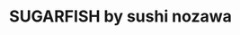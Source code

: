 ---
layout: place
title: SUGARFISH by sushi nozawa
permalink: /california/marina-del-rey/sugarfish-by-sushi-nozawa.html
stateAbbr: CA
stateName: California
cityName: Marina Del Rey
seo:
  type: restaurant
  links: null
place_id: ChIJoQYoin-6woARD9eSq3OWN8w
photos:
  - name: >-
      places/ChIJoQYoin-6woARD9eSq3OWN8w/photos/AeeoHcLsuihBQCT8jIfNO6oTF0V1qG04CveUmS1gwvjBS1HMmnPImFUtgBxSG1Bi8gMPHs9ENO4QAU41W7V662zlMvqFYEAuzC7fSDH1nTDc8fuIg5cxPdKCuH3W21P_LskCOiwDX6b2bOWpTzO2kX13CLlWVr2YMxz29oXwO28dUmxZOTOjeKkL-BFf8oybeTXoCtY8osswMBhmlYdrUDwN8FVAY6MYplJ1FD08w97-WkamCz5TUmp570DFw-tJ042TfD2-54f9LxHr22XYzj7qCFoboS_cK_GhDoLq3NVPCV48XA
    widthPx: 4800
    heightPx: 3200
    authorAttributions:
      - displayName: SUGARFISH by sushi nozawa
        uri: https://maps.google.com/maps/contrib/114542507033469688158
        photoUri: >-
          https://lh3.googleusercontent.com/a-/ALV-UjUabB3N-GplFVfZNFa9qZjzKa260Xj-5D8lQJb2RxT6Tj9SGCY=s100-p-k-no-mo
    flagContentUri: >-
      https://www.google.com/local/imagery/report/?cb_client=maps_api_places.places_api&image_key=!1e10!2sAF1QipOWilUn2KBKDDr4yOus_pWYuw7855eDcZWFF3nf&hl=en-US
    googleMapsUri: >-
      https://www.google.com/maps/place//data=!3m4!1e2!3m2!1sAF1QipOWilUn2KBKDDr4yOus_pWYuw7855eDcZWFF3nf!2e10!4m2!3m1!1s0x80c2ba7f8a2806a1:0xcc379673ab92d70f
  - name: >-
      places/ChIJoQYoin-6woARD9eSq3OWN8w/photos/AeeoHcIxF9WvmCuBddopCvA0wCIXLbzG587oLGQdeA9NFiFoFqGEzuiB4PLnYhkAop_O1p1A-TAAcLEu0tSnGpi83BBUNHmyvCaXmcST9a-FGuMdmtiO3K_mCXMNB9gjbZG17oT0U84iCePnErbe9jIWjcavRueG1IKT5oAFd6wn4rLGt_oOL39SuywptOSoP3Lb6kuvK0RV8zbPFPx-FoswANt1n2bMwCjWf7Ef_YOguJYHD8jDX67dP-zKT1IYLBbdTWeENS3ZfApXymdTzNDB6h7JC1z3LkzXrZXhTcKf0JOBNQ
    widthPx: 640
    heightPx: 428
    authorAttributions:
      - displayName: SUGARFISH by sushi nozawa
        uri: https://maps.google.com/maps/contrib/114542507033469688158
        photoUri: >-
          https://lh3.googleusercontent.com/a-/ALV-UjUabB3N-GplFVfZNFa9qZjzKa260Xj-5D8lQJb2RxT6Tj9SGCY=s100-p-k-no-mo
    flagContentUri: >-
      https://www.google.com/local/imagery/report/?cb_client=maps_api_places.places_api&image_key=!1e10!2sAF1QipM5Q88JApFAAYZ4mriiTw1PJ4PiyGwk9bbIpcAm&hl=en-US
    googleMapsUri: >-
      https://www.google.com/maps/place//data=!3m4!1e2!3m2!1sAF1QipM5Q88JApFAAYZ4mriiTw1PJ4PiyGwk9bbIpcAm!2e10!4m2!3m1!1s0x80c2ba7f8a2806a1:0xcc379673ab92d70f
  - name: >-
      places/ChIJoQYoin-6woARD9eSq3OWN8w/photos/AeeoHcKfg8Ejiygd5V-O6d1mgZPOmY6N2P5CVhB4RsQA1UJ2jw-iQeCUKVN0iMUXB0LFGxdz8nJLx8ghHL5EhcLVOThGtd6e6HZpVFiC11nMglYdjOK4xV774sPrPKJy47NAB4YcFVFsdInYeVxFy5nfrQ-14fBtxOt42EghtV4vuu2lUv-ehx7DHNkHUJhEDwbsriQ7Bpp7fSmaAB6OVYAO60ibd9-PZhkK8qj5VJrCTdYAMT5H6mdXHjngKjXDVqqefXcJ5w3Ajjdpjs4q2SssYhDTRkuj0Us8zRVot1llm7QpOQ
    widthPx: 1600
    heightPx: 1200
    authorAttributions:
      - displayName: SUGARFISH by sushi nozawa
        uri: https://maps.google.com/maps/contrib/114542507033469688158
        photoUri: >-
          https://lh3.googleusercontent.com/a-/ALV-UjUabB3N-GplFVfZNFa9qZjzKa260Xj-5D8lQJb2RxT6Tj9SGCY=s100-p-k-no-mo
    flagContentUri: >-
      https://www.google.com/local/imagery/report/?cb_client=maps_api_places.places_api&image_key=!1e10!2sAF1QipMqZuca6xU2GdoGI1MiVTYVW_lt0mwwtyYirsB_&hl=en-US
    googleMapsUri: >-
      https://www.google.com/maps/place//data=!3m4!1e2!3m2!1sAF1QipMqZuca6xU2GdoGI1MiVTYVW_lt0mwwtyYirsB_!2e10!4m2!3m1!1s0x80c2ba7f8a2806a1:0xcc379673ab92d70f
  - name: >-
      places/ChIJoQYoin-6woARD9eSq3OWN8w/photos/AeeoHcItkeCsNtT5C63wKZJAVICYUm2tJsw5FxExoRmFvHqtVEH4jJ9DUtxQzTqOa47MWz2HWzysvT8rFPt6-JHeN3AJlwu62YvTqL4w3m9GbZhnPFbYNU-DPzdKk-jHF79mFtQGh40s2kB_onrNrVyEdzRT_ZLm3et79wcI0pXXSW_CzvKnH5XLud2gkBGrtrZGg018mWt_XwzKY9u1Bj5SldHiOJS0yK9ZTVUCeE6dT_wfcK6mQRsRhkxe2erXiUnwJ7cPUQqHY6Tb-avXKaAlOLrfoA-xG4W9__nykiHKNS1ATOISHDuxTGh52GQ1CSnd0SvEfwCxBc8RcMLOLpQ0zb792luZ54XgE_YCtIlGYDPpKyq0XM1sybsgZU89AwhhVdbQ34Jx07lFsSf_7UjeUwj068a-PaFyExrA2GHOaswVqxs-jTEOMqU9MVW_2g
    widthPx: 4000
    heightPx: 3000
    authorAttributions:
      - displayName: Jacob Nye
        uri: https://maps.google.com/maps/contrib/110570366718288617584
        photoUri: >-
          https://lh3.googleusercontent.com/a-/ALV-UjVUWYtCu9nT7dFSsuph3VuG8zyjt9t4kDF4eXcjEGqrLGNcq1Ey3Q=s100-p-k-no-mo
    flagContentUri: >-
      https://www.google.com/local/imagery/report/?cb_client=maps_api_places.places_api&image_key=!1e10!2sCIABIhAA3jqztBVpF2eyJPMAB7oG&hl=en-US
    googleMapsUri: >-
      https://www.google.com/maps/place//data=!3m4!1e2!3m2!1sCIABIhAA3jqztBVpF2eyJPMAB7oG!2e10!4m2!3m1!1s0x80c2ba7f8a2806a1:0xcc379673ab92d70f
  - name: >-
      places/ChIJoQYoin-6woARD9eSq3OWN8w/photos/AeeoHcIlD6l70wqRtt0S0s2G7eXoAo9VojQy4O0dNvxh3rTmUggqwyciaDPnFtgVUDfJw5B5EOTLzDuwncfzseUphpjS1v_jX7VZHHmoo5osyVNbQ6ZJBuG1VgNdplEBRDY90rlL5PKuao60l4HZrMEEZ_bKaRi8bdRTlIErKhM9STxy5BInx_pySFlWp24l0apC70R5rZm3FhlnPHqsbDESf7Cb5UPh18kvFpAKRplpxUAmjkn_7jBdEe-j0UgQieXBBDL_WkAf4ziB2J4ti23bcoiE-ZQzkIMNKMKSC4QheXVNppIdLb-gkuU2yzJ9LuSqua4viKaKuJDQcLGeNPYWg2-fD03myzqZQ8NAOpjAXCoNK7N1Yh-ffRFJ_hLQBZNTi-Lq1CexIqpYrE78xB9O1nWfTvMhhMiWDbLPJoKepOZVfvYB
    widthPx: 3024
    heightPx: 4032
    authorAttributions:
      - displayName: Linhbergh
        uri: https://maps.google.com/maps/contrib/115090376460488425336
        photoUri: >-
          https://lh3.googleusercontent.com/a-/ALV-UjUtwYKNapZCba6WXOueLhL8C-Y0OtowtypHNuS69D35sFFy5xfWew=s100-p-k-no-mo
    flagContentUri: >-
      https://www.google.com/local/imagery/report/?cb_client=maps_api_places.places_api&image_key=!1e10!2sCIHM0ogKEICAgICPwvuHrAE&hl=en-US
    googleMapsUri: >-
      https://www.google.com/maps/place//data=!3m4!1e2!3m2!1sCIHM0ogKEICAgICPwvuHrAE!2e10!4m2!3m1!1s0x80c2ba7f8a2806a1:0xcc379673ab92d70f
  - name: >-
      places/ChIJoQYoin-6woARD9eSq3OWN8w/photos/AeeoHcIAy5HgvqCy4gbw1fL_ag81bxIbLnd7WruGBN6tU2_hJgaLoSnMOWHiwJZW3sV_QRQxuH2T5-PEoBkL3wtOUyP5UOmgIK89E9QZDktFA_PY1wNlIBl29ZZZpSSVVWfRY208E14zgolLn_FE267BSLE8_2BHHASqPJyiMxUzUYrR5HtniApjMJXnBYJmx5btEWvyOHNAApYUjxliBgPcmrBT-wnil7BHLJqg78A-3ij2g33KfYAKJOfon_XakCZlEZ_0fVAvtHTOAU5btiEDCNzS66wBbtPDMXZgQ_sDgRtrY2ENbXunwqSyZNLNFGXtNnuXE0EisI_uihtb4Tp01Po9QOvQEOtkGzHl9BrcaGjr-a3F9yVCoRZQdGKz6fesmEQCi-dkg4xqMxz-HJTNy-i2rMAC_q3XMjrM-7Ssb8FYXFg0j_JKCLlxLAxobdJI
    widthPx: 3000
    heightPx: 4000
    authorAttributions:
      - displayName: Jacob Nye
        uri: https://maps.google.com/maps/contrib/110570366718288617584
        photoUri: >-
          https://lh3.googleusercontent.com/a-/ALV-UjVUWYtCu9nT7dFSsuph3VuG8zyjt9t4kDF4eXcjEGqrLGNcq1Ey3Q=s100-p-k-no-mo
    flagContentUri: >-
      https://www.google.com/local/imagery/report/?cb_client=maps_api_places.places_api&image_key=!1e10!2sCIABIhAGbyfQazoIGme84oQADmHC&hl=en-US
    googleMapsUri: >-
      https://www.google.com/maps/place//data=!3m4!1e2!3m2!1sCIABIhAGbyfQazoIGme84oQADmHC!2e10!4m2!3m1!1s0x80c2ba7f8a2806a1:0xcc379673ab92d70f
  - name: >-
      places/ChIJoQYoin-6woARD9eSq3OWN8w/photos/AeeoHcKuEODSsUo8Prp7WBRjQTySg-Po7uhidQOQ1ahO4VERk11zpja0Bevcyu7W-pdeId2iR1MGGcw5epqMVIg6p0c9o6p4JxN8xcCr5aw6irJ8-bOakGOFKt9_WB02hr8yDnpMr7_6R2Fqa1hxF0d-NUCWvubQclEglzNB3DAzTc5avI8bEgmvfmSbhR6u8IrG6LTTnTFy_G2Ew-iLEQKSfEIL_6OwFgM1hweOz8LwqlNoEJu5tDJML1kw2vkAv5ZV6NG_xmUxBXAyHTUAPpeWDC5dbx81OYu5ANHOze0k8h2DEVHNGdawg2q8nNtFzPVIfKnLCui8qlL47DTR9ufmLglTrss5GHJXTjyB9ki1fNKn4GE9KZqfOypsdXPNWC47WiGEiDKrErlzqggt2vO0zNwzcksdLez_BOqzB8Wo2f4C1EEQ
    widthPx: 3600
    heightPx: 4800
    authorAttributions:
      - displayName: Evarist Lobo
        uri: https://maps.google.com/maps/contrib/101410748316978885051
        photoUri: >-
          https://lh3.googleusercontent.com/a-/ALV-UjWLSfoIMi_-ziUgwP9WLsCBjmXMsBl8w9dVBhDyE1OERzlAvWQu=s100-p-k-no-mo
    flagContentUri: >-
      https://www.google.com/local/imagery/report/?cb_client=maps_api_places.places_api&image_key=!1e10!2sCIHM0ogKEICAgICHgPm5vwE&hl=en-US
    googleMapsUri: >-
      https://www.google.com/maps/place//data=!3m4!1e2!3m2!1sCIHM0ogKEICAgICHgPm5vwE!2e10!4m2!3m1!1s0x80c2ba7f8a2806a1:0xcc379673ab92d70f
  - name: >-
      places/ChIJoQYoin-6woARD9eSq3OWN8w/photos/AeeoHcJMkvAtveKhKhmpem-CFfv57O2UME_Uj5T8hPezTQzpURxWJx0cQXydvTXB-VZJN47TfyYrNt8Bl2fKt5x3iXiuybQbjN1VFt7Ve_uI-7KPGoR4QOYL0SxGpYTVXV0EbJSGFTE48T0wGpQV9oWgPojxD0bJWP1xwL1Lvf5Ozz_A3aO1UxQGPGGHsJWd-fHIdJ92d1z401J0mBz63DjCXChwX_jGgIoNYVh-h2m2UoCeogxBY1LH9R5dORXuyvXLu1mAjKS6VhU3-TeiM21CNwN9zGsZfko3AGVJiWE8Z9_xgKtJcJTv_BrrlSNUoj7O1QoxsKlqdywnHqcASN_YN-tlQsZ0shdvLRBdbK854djgmXbyjq9rwT-5r_U3KEZUsLM2sfmQEfstIAtJUv1-j5qI0wqv10g9V4XN0bMnfB2gUg
    widthPx: 3600
    heightPx: 4800
    authorAttributions:
      - displayName: Evarist Lobo
        uri: https://maps.google.com/maps/contrib/101410748316978885051
        photoUri: >-
          https://lh3.googleusercontent.com/a-/ALV-UjWLSfoIMi_-ziUgwP9WLsCBjmXMsBl8w9dVBhDyE1OERzlAvWQu=s100-p-k-no-mo
    flagContentUri: >-
      https://www.google.com/local/imagery/report/?cb_client=maps_api_places.places_api&image_key=!1e10!2sCIHM0ogKEICAgICHgPm5fw&hl=en-US
    googleMapsUri: >-
      https://www.google.com/maps/place//data=!3m4!1e2!3m2!1sCIHM0ogKEICAgICHgPm5fw!2e10!4m2!3m1!1s0x80c2ba7f8a2806a1:0xcc379673ab92d70f
  - name: >-
      places/ChIJoQYoin-6woARD9eSq3OWN8w/photos/AeeoHcIYEx6EKiHftkPpfR3W7zEHImnlBdQ9Du1fMw6hbImjosmMgEmZP82ujiakFv5i816hJmnUt_TcOjmXwxdRebrFhiPJAEYwTibrLD07haAYyBG1wyu_kNg67Au2Jpu-MIlwTflInyITgbP8sV6AgT2CF0GVmj6xgKND_MCuYYkvJj3zgiRLzB0Mw25FfhtWLROZy8aBoRukt8wzNFnp-NicsTCjB3V8J0HBswH_QCIthvmHWmnU0gwI048ylJq98g6VPxmcRCfresCP35fRCu6EcDEGIp8GJbyXSxy53VGoxeqVyngYcG3mRgzmXxEGdO5qHQ7QQBoT4UR21LfsdcfvD_bEXSOUn5LC-Kgxbb-g_dfKjmvFcj628rKuEMCGWGm9CRA-97DvkoNMdnoicq3KAt-hxrN1azrrYtbtcGDa2g
    widthPx: 1321
    heightPx: 990
    authorAttributions:
      - displayName: Nattisia Ingram
        uri: https://maps.google.com/maps/contrib/101248714084319020118
        photoUri: >-
          https://lh3.googleusercontent.com/a-/ALV-UjVQbtIkHM-BO-CuFKrDmF9QIoZ4RuBvEYPDMGgmTkIjujva1N1Mew=s100-p-k-no-mo
    flagContentUri: >-
      https://www.google.com/local/imagery/report/?cb_client=maps_api_places.places_api&image_key=!1e10!2sCIHM0ogKEICAgMCgmtKzAQ&hl=en-US
    googleMapsUri: >-
      https://www.google.com/maps/place//data=!3m4!1e2!3m2!1sCIHM0ogKEICAgMCgmtKzAQ!2e10!4m2!3m1!1s0x80c2ba7f8a2806a1:0xcc379673ab92d70f
  - name: >-
      places/ChIJoQYoin-6woARD9eSq3OWN8w/photos/AeeoHcLmImtmvPMkxSaQQyCZc29c2TgSkCGwyFj-1jizYyxYJ0-T_tNmGeUieoEIo0fKOBsyw9fapbtL_R7jlN9OBs5NLpnmVsNc1sXn6MMe8CqbFWxMbQXcrfpaX2wJeGaKztjGtq5uU917XsiGgaaSGzH_qUR17iGUxrez_rqokIGqV68tL7b_uDMAJ4K-XqEkm0Q6sxtqXpTg0hmqp3GvauH82BeXrikbk9qjV1SDrDjgGFmQZh4YDu8khnoQMpFrL7cyDvuE8tC_DA8MpMTHAQFpRsc3YWooSRlEyfj2kC8_AjuJ_FBzAVeaAuvhTife0BKzVNbvqk0qp1f6CD3IA2HsWfXHki8QARbKcd5U9HmOj116YxFQzouZegDKF41lfl27t-VVkIEYm8IbfItLGERpbUEa1fH5bro60Hc6yJw
    widthPx: 3024
    heightPx: 4032
    authorAttributions:
      - displayName: Veronika Hong
        uri: https://maps.google.com/maps/contrib/100249823162889061618
        photoUri: >-
          https://lh3.googleusercontent.com/a-/ALV-UjV84FIxXRBYTPX2MZcDm8u-XEWDgXIAtDEmchjLjWS76b267REL=s100-p-k-no-mo
    flagContentUri: >-
      https://www.google.com/local/imagery/report/?cb_client=maps_api_places.places_api&image_key=!1e10!2sCIHM0ogKEICAgIDjwuaNHQ&hl=en-US
    googleMapsUri: >-
      https://www.google.com/maps/place//data=!3m4!1e2!3m2!1sCIHM0ogKEICAgIDjwuaNHQ!2e10!4m2!3m1!1s0x80c2ba7f8a2806a1:0xcc379673ab92d70f
address: 4722 Admiralty Way, Marina Del Rey, CA 90292, USA
street: 4722 Admiralty Way
city: Marina Del Rey
state: CA
zip: '90292'
country: USA
neighborhood: null
latitude: '33.978956'
longitude: '-118.438148'
accessibility_options:
  wheelchairAccessibleParking: true
  wheelchairAccessibleEntrance: true
  wheelchairAccessibleRestroom: true
  wheelchairAccessibleSeating: true
business_status: OPERATIONAL
name: SUGARFISH by sushi nozawa
google_maps_links:
  directionsUri: >-
    https://www.google.com/maps/dir//''/data=!4m7!4m6!1m1!4e2!1m2!1m1!1s0x80c2ba7f8a2806a1:0xcc379673ab92d70f!3e0
  placeUri: https://maps.google.com/?cid=14715395731000317711
  writeAReviewUri: >-
    https://www.google.com/maps/place//data=!4m3!3m2!1s0x80c2ba7f8a2806a1:0xcc379673ab92d70f!12e1
  reviewsUri: >-
    https://www.google.com/maps/place//data=!4m4!3m3!1s0x80c2ba7f8a2806a1:0xcc379673ab92d70f!9m1!1b1
  photosUri: >-
    https://www.google.com/maps/place//data=!4m3!3m2!1s0x80c2ba7f8a2806a1:0xcc379673ab92d70f!10e5
primary_type: Sushi Restaurant
opening_hours:
  regular: null
  current: null
secondary_opening_hours:
  regular:
    weekdayDescriptions: null
    type: null
  current:
    weekdayDescriptions: null
    type: null
phone: null
price_level: null
price_range: null
rating: null
rating_count: 0
website: null
description: >-
  Discover SUGARFISH in Marina Del Rey, CA$$$SUGARFISH by sushi nozawa in Marina
  Del Rey, CA, stands out as a premier spot for fresh Japanese cuisine, blending
  simplicity with exceptional flavors that appeal to sushi enthusiasts. This
  inviting restaurant offers a variety of tasting menus and a la carte
  selections, allowing diners to explore high-quality fish and creative dishes
  at their own pace. Complementing the meal are thoughtfully curated options
  like beer, wine, and sake, making it an ideal choice for those seeking
  authentic sushi experiences in a welcoming atmosphere. The venue also
  prioritizes accessibility, ensuring a comfortable visit for all guests with
  features like wheelchair-friendly entrances and seating. Whether you're
  looking for top-rated sushi spots near the coast, this location delivers a
  refined yet approachable dining vibe that captures the essence of coastal
  California.
generative_summary: >-
  Discover SUGARFISH in Marina Del Rey, CA$$$SUGARFISH by sushi nozawa in Marina
  Del Rey, CA, stands out as a premier spot for fresh Japanese cuisine, blending
  simplicity with exceptional flavors that appeal to sushi enthusiasts. This
  inviting restaurant offers a variety of tasting menus and a la carte
  selections, allowing diners to explore high-quality fish and creative dishes
  at their own pace. Complementing the meal are thoughtfully curated options
  like beer, wine, and sake, making it an ideal choice for those seeking
  authentic sushi experiences in a welcoming atmosphere. The venue also
  prioritizes accessibility, ensuring a comfortable visit for all guests with
  features like wheelchair-friendly entrances and seating. Whether you're
  looking for top-rated sushi spots near the coast, this location delivers a
  refined yet approachable dining vibe that captures the essence of coastal
  California.
generative_disclosure: Summarized by AI using the Grok-3-Mini model.
reviews: null
review_summary: >-
  Insights from Diners on SUGARFISH$$$Folks who visit SUGARFISH often rave about
  the consistently fresh and well-prepared sushi that keeps things
  straightforward and delicious without any fuss. Many appreciate how the menu
  hits the mark for both quick bites and more involved meals, with highlights on
  the quality ingredients that make every visit feel special. It's clear that
  the service tends to be friendly and efficient, helping to create a relaxed
  environment that's perfect for casual outings or sharing with friends. While
  some mention portions could vary, the overall consensus leans positive,
  praising the spot as a go-to for reliable Japanese flavors in the area. If
  you're hunting for great sushi places nearby, this one generally delivers a
  solid, enjoyable experience that leaves people coming back for more.
review_disclosure: Summarized by AI using the Grok-3-Mini model.
parking_options: null
payment_options: null
allow_dogs: null
curbside_pickup: null
delivery: null
dine_in: null
good_for_children: null
good_for_groups: null
good_for_sports: null
live_music: null
menu_for_children: null
outdoor_seating: null
reservable: null
restroom: null
serves_beer: null
serves_breakfast: null
serves_brunch: null
serves_cocktails: null
serves_coffee: null
serves_dinner: null
serves_dessert: null
serves_lunch: null
serves_vegetarian_food: null
serves_wine: null
takeout: null
update_category: pro
places_description: null

---